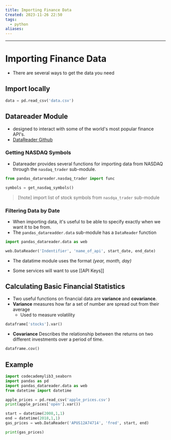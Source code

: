 ```yaml
---
title: Importing Finance Data
Created: 2023-11-26 22:50
tags:
  - python
aliases:
---
```


---
# Importing Finance Data
- There are several ways to get the data you need

## Import locally
```Python
data = pd.read_csv('data.csv')
```


## Datareader Module
- designed to interact with some of the world's most popular finance API's.
- [DataReader Github](https://github.com/pydata/pandas-datareader)

### Getting NASDAQ Symbols
- Datareader provides several functions for importing data from NASDAQ through the `nasdaq_trader` sub-module.

```Python
from pandas_datareader.nasdaq_trader import func
```

```Python
symbols = get_nasdaq_symbols()
```
>[!note] import list of stock symbols from `nasdqa_trader` sub-module

### Filtering Data by Date
- When importing data, it's useful to be able to specify exactly when we want it to be from.
- The `pandas_datareadder.data` sub-module has a `DataReader` function
```Python
import pandas_datareader.data as web

web.DataReader('Indentifier', 'name_of_api', start_date, end_date)
```

- The datatime module uses the format *(year, month, day)*

- Some services will want to use [[API Keys]]

## Calculating Basic Financial Statistics
- Two useful functions on financial data are **variance** and **covariance**.
- **Variance** measures how far a set of number are spread out from their average
	- Used to measure volatility
```Python
dataframe['stocks'].var()
```

- **Covariance** Describes the relationship between the returns on two different investments over a period of time.
```Python
dataframe.cov()
```


## Example
```Python
import codecademylib3_seaborn
import pandas as pd
import pandas_datareader.data as web
from datetime import datetime

apple_prices = pd.read_csv('apple_prices.csv')
print(apple_prices['open'].var())

start = datetime(2008,1,1)
end = datetime(2018,1,1)
gas_prices = web.DataReader('APUS12A74714', 'fred', start, end)

print(gas_prices)
```
